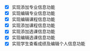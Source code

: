 - [x] 实现添加专业信息功能
- [x] 实现编辑专业信息功能
- [x] 实现编辑课程信息功能
- [X] 实现添加课程信息功能    
- [x] 实现添加选课信息功能
- [x] 实现编辑选课信息功能
- [x] 实现学生查看成绩及编辑个人信息功能
